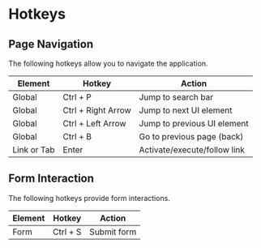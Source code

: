 # Hotkeys

## Page Navigation

The following hotkeys allow you to navigate the application.

| Element           | Hotkey             | Action                                              |
| ----------------- | ------------------ | --------------------------------------------------- |
| Global            | Ctrl + P           | Jump to search bar                                  |
| Global            | Ctrl + Right Arrow | Jump to next UI element                             |
| Global            | Ctrl + Left Arrow  | Jump to previous UI element                         |
| Global            | Ctrl + B           | Go to previous page (back)                          |
| Link or Tab       | Enter              | Activate/execute/follow link                        |

## Form Interaction

The following hotkeys provide form interactions.

| Element           | Hotkey             | Action                                              |
| ----------------- | ------------------ | --------------------------------------------------- |
| Form              | Ctrl + S           | Submit form                                         |